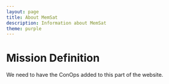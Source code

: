 ```yaml
---
layout: page
title: About MemSat
description: Information about MemSat
theme: purple
---
```


# Mission Definition

We need to have the ConOps added to this part of the website. 
